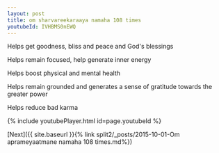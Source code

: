 ```yaml
---
layout: post
title: om sharvareekaraaya namaha 108 times
youtubeId: IVHBMS0nEWQ
---
```

 
 
Helps get goodness, bliss and peace and God's blessings
 
Helps remain focused, help generate inner energy 
 
Helps boost physical and mental health 
 
Helps remain grounded and generates a sense of gratitude towards the greater power 
 
Helps reduce bad karma
 
 
 
 


{% include youtubePlayer.html id=page.youtubeId %}
 
[Next]({{ site.baseurl }}{% link  split2/_posts/2015-10-01-Om aprameyaatmane namaha 108 times.md%})
 
